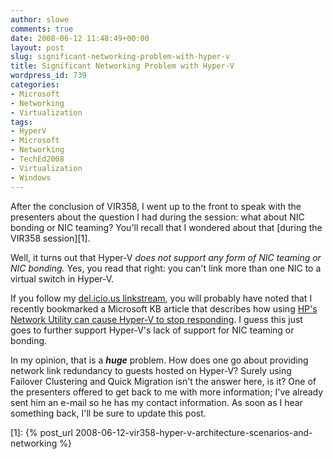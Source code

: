 ```yaml
---
author: slowe
comments: true
date: 2008-06-12 11:48:49+00:00
layout: post
slug: significant-networking-problem-with-hyper-v
title: Significant Networking Problem with Hyper-V
wordpress_id: 739
categories:
- Microsoft
- Networking
- Virtualization
tags:
- HyperV
- Microsoft
- Networking
- TechEd2008
- Virtualization
- Windows
---
```


After the conclusion of VIR358, I went up to the front to speak with the presenters about the question I had during the session: what about NIC bonding or NIC teaming? You'll recall that I wondered about that [during the VIR358 session][1].

Well, it turns out that Hyper-V _does not support any form of NIC teaming or NIC bonding._ Yes, you read that right: you can't link more than one NIC to a virtual switch in Hyper-V.

If you follow my [del.icio.us linkstream](http://del.icio.us/slowe), you will probably have noted that I recently bookmarked a Microsoft KB article that describes how using [HP's Network Utility can cause Hyper-V to stop responding](http://support.microsoft.com/default.aspx/kb/950792). I guess this just goes to further support Hyper-V's lack of support for NIC teaming or bonding.

In my opinion, that is a **_huge_** problem. How does one go about providing network link redundancy to guests hosted on Hyper-V? Surely using Failover Clustering and Quick Migration isn't the answer here, is it? One of the presenters offered to get back to me with more information; I've already sent him an e-mail so he has my contact information. As soon as I hear something back, I'll be sure to update this post.

[1]: {% post_url 2008-06-12-vir358-hyper-v-architecture-scenarios-and-networking %}
